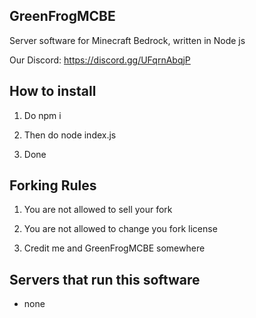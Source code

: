 ## GreenFrogMCBE 

Server software for Minecraft Bedrock, written in Node js

Our Discord: https://discord.gg/UFqrnAbqjP


## How to install

1. Do npm i

2. Then do node index.js

3. Done

## Forking Rules

1. You are not allowed to sell your fork

2. You are not allowed to change you fork license

3. Credit me and GreenFrogMCBE somewhere

## Servers that run this software

- none
